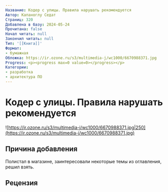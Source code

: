 ```yaml
---
Название: Кодер с улицы. Правила нарушать рекомендуется
Автор: Капаноглу Седат
Страниц: 320
Добавлена в базу: 2024-05-24
Прочитана: false
Начал читать: null
Закончил читать: null
Тип: '[[Книга]]'
Формат:
- бумажная
Обложка: https://ir.ozone.ru/s3/multimedia-j/wc1000/6670988371.jpg
Progress: <p><progress max=0 value=0></progress></p>
Категории:
- разработка
- архитектура ПО
---
```

# Кодер с улицы. Правила нарушать рекомендуется

![https://ir.ozone.ru/s3/multimedia-j/wc1000/6670988371.jpg|250](https://ir.ozone.ru/s3/multimedia-j/wc1000/6670988371.jpg)

## Причина добавления

Полистал в магазине, заинтересовали некоторые темы из оглавления, решил взять.

## Рецензия